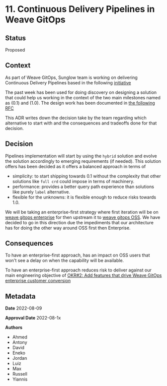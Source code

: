 # 11. Continuous Delivery Pipelines in Weave GitOps

## Status

Proposed

## Context

As part of Weave GitOps, Sunglow team is working on delivering Continuous Delivery Pipelines based in the following 
[initiative](https://www.notion.so/weaveworks/CD-Pipeline-39a6df44798c4b9fbd140f9d0df1212a)

The past week has been used for doing discovery on designing a solution that could help us working in the context
of the two main milestones named as (0.1) and (1.0). The design work has been documented in 
[the following RFC](/Users/enekofb/projects/github.com/weaveworks/weave-gitops-private/docs/rfcs/0001-pipelines/README.md)

This ADR writes down the decision take by the team regarding which alternative to start with and the consequences 
and tradeoffs done for that decision. 

## Decision

Pipelines implementation will start by using the `hybrid` solution and evolve the solution accordingly to emerging requirements
(if needed). This solution offers has been decided as it offers a balanced approach in terms of 
- simplicity: to start shipping towards 0.1 without the complexity that other solutions like `full crd` could impose in terms of machinery.   
- performance: provides a better query path experience than solutions like purely `label` alternative.
- flexible for the unknowns: it is flexible enough to reduce risks towards 1.0. 

We will be taking an enterprise-first strategy where first iteration will be 
on [weave gitops enterprise](https://github.com/weaveworks/weave-gitops-enterprise) for then upstream it to 
[weave gitops OSS](https://github.com/weaveworks/weave-gitops). We have decided to go in this direction due the 
impediments that our architecture has for doing the other way around OSS first then Enterprise.

## Consequences

To have an enterprise-first approach, has an impact on OSS users that won't see a delay on when the capability will be available.

To have an enterprise-first approach reduces risk to deliver against our main engineering objective of
[OKR#2: Add features that drive Weave GitOps enterprise customer conversion](https://docs.google.com/presentation/d/104b4ThKT78rznucxw6kMsrRY0OnEn6XanSvb039TA-g/edit#slide=id.gd1cb39726e_19_8)


## Metadata

**Date** 2022-08-09

**Approval Date** 2022-08-1x

**Authors**

- Ahmed
- Antony
- David
- Eneko
- Jordan
- Luiz
- Max
- Russell
- Yiannis





